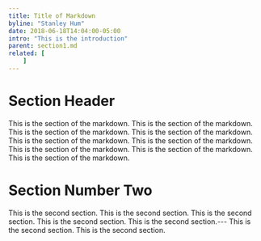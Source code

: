 ```yaml
---
title: Title of Markdown
byline: "Stanley Hum"
date: 2018-06-18T14:04:00-05:00
intro: "This is the introduction"
parent: section1.md
related: [
    ]
---
```


# Section Header

This is the section of the markdown.
This is the section of the markdown.
This is the section of the markdown.
This is the section of the markdown.
This is the section of the markdown.
This is the section of the markdown.
This is the section of the markdown.
This is the section of the markdown.
This is the section of the markdown.

# Section Number Two

This is the second section.
This is the second section.
This is the second section.
This is the second section.
This is the second section.---
This is the second section.
This is the second section.


